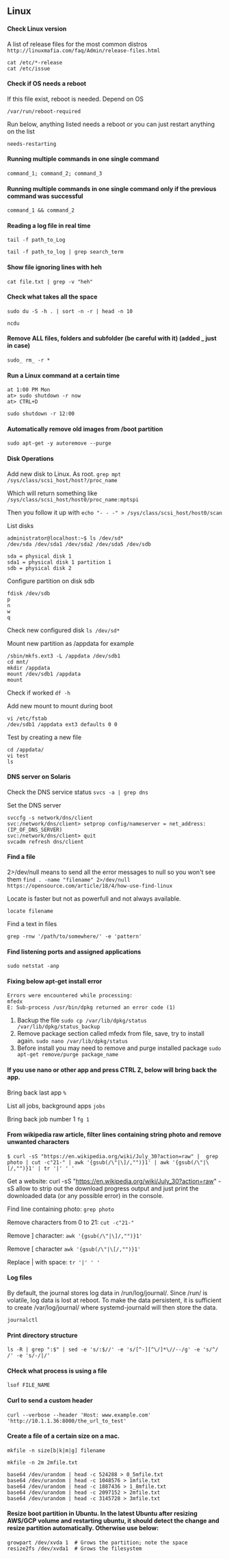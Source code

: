 ## Linux

#### Check Linux version

A list of release files for the most common distros
```http://linuxmafia.com/faq/Admin/release-files.html```

```
cat /etc/*-release
cat /etc/issue
```

#### Check if OS needs a reboot

If this file exist, reboot is needed. Depend on OS

`/var/run/reboot-required`

Run below, anything listed needs a reboot or you can just restart anything on the list

`needs-restarting`

#### Running multiple commands in one single command

```command_1; command_2; command_3```

#### Running multiple commands in one single command only if the previous command was successful

```command_1 && command_2```

#### Reading a log file in real time

```tail -f path_to_Log```

```tail -f path_to_log | grep search_term```

#### Show file ignoring lines with heh

```cat file.txt | grep -v "heh"```


#### Check what takes all the space
```sudo du -S -h . | sort -n -r | head -n 10```

```ncdu```

#### Remove ALL files, folders and subfolder (be careful with it) (added _ just in case)
```sudo_ rm_ -r *```

#### Run a Linux command at a certain time

```
at 1:00 PM Mon
at> sudo shutdown -r now
at> CTRL+D
```

```sudo shutdown -r 12:00```

#### Automatically remove old images from /boot partition
```sudo apt-get -y autoremove --purge```

#### Disk Operations

Add new disk to Linux. As root.
```grep mpt /sys/class/scsi_host/host?/proc_name```

Which will return something like 
```/sys/class/scsi_host/host0/proc_name:mptspi```

Then you follow it up with 
```echo "- - -" > /sys/class/scsi_host/host0/scan```

List disks
```
administrator@localhost:~$ ls /dev/sd*
/dev/sda /dev/sda1 /dev/sda2 /dev/sda5 /dev/sdb
```
```
sda = physical disk 1
sda1 = physical disk 1 partition 1
sdb = physical disk 2
```

Configure partition on disk sdb
```
fdisk /dev/sdb
p
n
w
q
```

Check new configured disk
```ls /dev/sd*```

Mount new partition as /appdata for example
```
/sbin/mkfs.ext3 -L /appdata /dev/sdb1
cd mnt/
mkdir /appdata
mount /dev/sdb1 /appdata
mount
```

Check if worked
```df -h```

Add new mount to mount during boot
```
vi /etc/fstab
/dev/sdb1 /appdata ext3 defaults 0 0
```

Test by creating a new file
```
cd /appdata/
vi test
ls
```

#### DNS server on Solaris

Check the DNS service status
```svcs -a | grep dns```

Set the DNS server
```
svccfg -s network/dns/client
svc:/network/dns/client> setprop config/nameserver = net_address: (IP_OF_DNS_SERVER)
svc:/network/dns/client> quit
svcadm refresh dns/client
```

#### Find a file

2>/dev/null means to send all the error messages to null so you won't see them
```find . -name "filename" 2>/dev/null```
```https://opensource.com/article/18/4/how-use-find-linux```

Locate is faster but not as powerfull and not always available.
```
locate filename
```

Find a text in files

```
grep -rnw '/path/to/somewhere/' -e 'pattern'
```

#### Find listening ports and assigned applications

```sudo netstat -anp```

#### Fixing below apt-get install error

```
Errors were encountered while processing:
mfedx
E: Sub-process /usr/bin/dpkg returned an error code (1)
```

1. Backup the file ```sudo cp /var/lib/dpkg/status /var/lib/dpkg/status_backup```
2. Remove package section called mfedx from file, save, try to install again. ```sudo nano /var/lib/dpkg/status```
3. Before install you may need to remove and purge installed package ```sudo apt-get remove/purge package_name```

#### If you use nano or other app and press CTRL Z, below will bring back the app.

Bring back last app ```%```

List all jobs, background apps ```jobs```

Bring back job number 1 ```fg 1```

#### From wikipedia raw article, filter lines containing string photo and remove unwanted characters

```
$ curl -sS "https://en.wikipedia.org/wiki/July_30?action=raw" |  grep photo | cut -c"21-" | awk '{gsub(/\"|\]/,"")}1' | awk '{gsub(/\"|\[/,"")}1' | tr '|' ' '
```

Get a website: curl -sS "https://en.wikipedia.org/wiki/July_30?action=raw" 
-sS allow to strip out the download progress output and just print the downloaded data (or any possible error) in the console.

Find line containing photo: ```grep photo```

Remove characters from 0 to 21: ```cut -c"21-"```

Remove ] character: ```awk '{gsub(/\"|\]/,"")}1'```

Remove [ character ```awk '{gsub(/\"|\[/,"")}1'```

Replace | with space: ```tr '|' ' '```

#### Log files

By default, the journal stores log data in /run/log/journal/. Since /run/ is volatile, log data is lost at reboot.
To make the data persistent, it is sufficient to create /var/log/journal/ where systemd-journald will then store the data.

```journalctl```

#### Print directory structure

`ls -R | grep ":$" | sed -e 's/:$//' -e 's/[^-][^\/]*\//--/g' -e 's/^/   /' -e 's/-/|/'`

#### CHeck what process is using a file

`lsof FILE_NAME`

#### Curl to send a custom header

`curl --verbose --header 'Host: www.example.com' 'http://10.1.1.36:8000/the_url_to_test'`

#### Create a file of a certain size on a mac.

```mkfile -n size[b|k|m|g] filename```

```mkfile -n 2m 2mfile.txt```

```
base64 /dev/urandom | head -c 524288 > 0_5mfile.txt
base64 /dev/urandom | head -c 1048576 > 1mfile.txt
base64 /dev/urandom | head -c 1887436 > 1_8mfile.txt
base64 /dev/urandom | head -c 2097152 > 2mfile.txt
base64 /dev/urandom | head -c 3145728 > 3mfile.txt
```

#### Resize boot partition in Ubuntu. In the latest Ubuntu after resizing AWS/GCP volume and restarting ubuntu, it should detect the change and resize partition automatically. Otherwise use below:

```
growpart /dev/xvda 1  # Grows the partition; note the space
resize2fs /dev/xvda1  # Grows the filesystem
```
